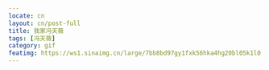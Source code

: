 ```yaml
---
locate: cn
layout: cn/post-full
title: 我家冯天薇
tags: [冯天薇]
category: gif
featimg: https://ws1.sinaimg.cn/large/7bb8bd97gy1fxk56hka4hg20bl05k1l0.gif
---
```

